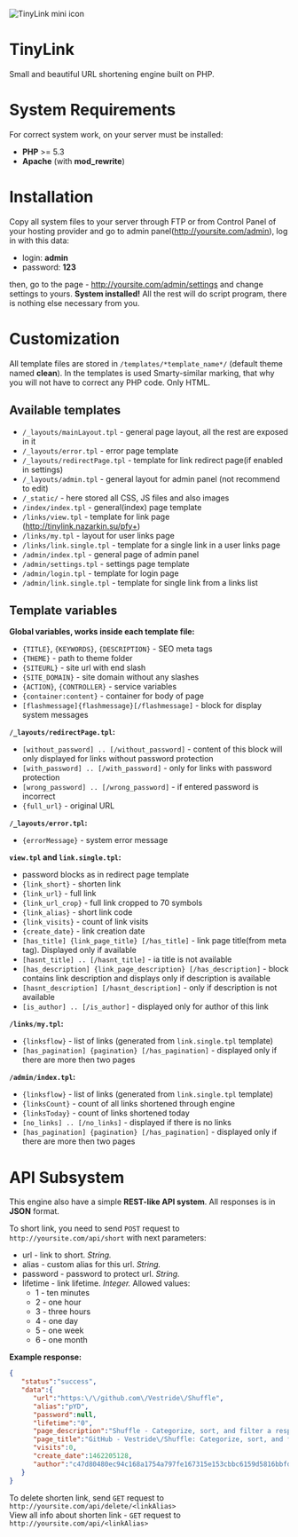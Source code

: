 ![TinyLink mini icon](http://s2.micp.ru/T93y9.png)

# TinyLink
Small and beautiful URL shortening engine built on PHP. 

# System Requirements
For correct system work, on your server must be installed: 
- **PHP** >= 5.3
- **Apache** (with **mod_rewrite**)

# Installation
Copy all system files to your server through FTP or from Control Panel of your hosting provider and go to admin panel(http://yoursite.com/admin), log in with this data: 
- login: **admin**
- password: **123**

then, go to the page - http://yoursite.com/admin/settings and change settings to yours. **System installed!** All the rest will do script program, there is nothing else necessary from you. 

# Customization
All template files are stored in `/templates/*template_name*/` (default theme named **clean**).
In the templates is used Smarty-similar marking, that why you will not have to correct any PHP code. Only HTML. 

## Available templates
- `/_layouts/mainLayout.tpl` - general page layout, all the rest are exposed in it 
- `/_layouts/error.tpl` - error page template 
- `/_layouts/redirectPage.tpl` - template for link redirect page(if enabled in settings)  
- `/_layouts/admin.tpl` - general layout for admin panel (not recommend to edit) 
- `/_static/` - here stored all CSS, JS files and also images 
- `/index/index.tpl` - general(index) page template  
- `/links/view.tpl` - template for link page (<http://tinylink.nazarkin.su/pfy+>)  
- `/links/my.tpl` - layout for user links page 
- `/links/link.single.tpl` - template for a single link in a user links page 
- `/admin/index.tpl` - general page of admin panel 
- `/admin/settings.tpl` - settings page template 
- `/admin/login.tpl` - template for login page 
- `/admin/link.single.tpl` - template for single link from a links list 

## Template variables 

**Global variables, works inside each template file:**
- `{TITLE}`, `{KEYWORDS}`, `{DESCRIPTION}` - SEO meta tags 
- `{THEME}` - path to theme folder 
- `{SITEURL}` - site url with end slash 
- `{SITE_DOMAIN}` - site domain without any slashes 
- `{ACTION}`, `{CONTROLLER}` - service variables 
- `{container:content}` - container for body of page
- `[flashmessage]{flashmessage}[/flashmessage]` - block for display system messages 

**`/_layouts/redirectPage.tpl`:**
- `[without_password] .. [/without_password]` - content of this block will only displayed for links without password protection 
- `[with_password] .. [/with_password]` - only for links with password protection  
- `[wrong_password] .. [/wrong_password]` - if entered password is incorrect 
- `{full_url}` - original URL

**`/_layouts/error.tpl`:**
- `{errorMessage}` - system error message

**`view.tpl` and `link.single.tpl`:**
- password blocks as in redirect page template 
- `{link_short}` - shorten link 
- `{link_url}` - full link 
- `{link_url_crop}` - full link cropped to 70 symbols 
- `{link_alias}` - short link code 
- `{link_visits}` - count of link visits 
- `{create_date}` - link creation date 
- `[has_title] {link_page_title} [/has_title]` - link page title(from meta tag). Displayed only if
available 
- `[hasnt_title] .. [/hasnt_title]` - iа title is not available 
- `[has_description] {link_page_description} [/has_description]` - block contains link
description and displays only if description is available 
- `[hasnt_description] [/hasnt_description]` - only if description is not available 
- `[is_author] .. [/is_author]` - displayed only for author of this link 

**`/links/my.tpl`:**
- `{linksflow}` - list of links (generated from `link.single.tpl` template) 
- `[has_pagination] {pagination} [/has_pagination]` - displayed only if there are more then two pages 

**`/admin/index.tpl`:**
- `{linksflow}` - list of links (generated from `link.single.tpl` template) 
- `{linksCount}` - count of all links shortened through engine 
- `{linksToday}` - count of links shortened today 
- `[no_links] .. [/no_links]` - displayed if there is no links 
- `[has_pagination] {pagination} [/has_pagination]` - displayed only if there are more then two pages 

# API Subsystem
This engine also have a simple **REST-like API system**. All responses is in **JSON** format.

To short link, you need to send `POST` request to `http://yoursite.com/api/short` with next parameters: 
- url - link to short. *String.*
- alias - custom alias for this url. *String.* 
- password - password to protect url. *String.* 
- lifetime - link lifetime. *Integer.* Allowed values: 
    - 1 - ten minutes
    - 2 - one hour 
    - 3 - three hours 
    - 4 - one day 
    - 5 - one week
    - 6 - one month 

**Example response:**
```json
{  
   "status":"success",
   "data":{  
      "url":"https:\/\/github.com\/Vestride\/Shuffle",
      "alias":"pYD",
      "password":null,
      "lifetime":"0",
      "page_description":"Shuffle - Categorize, sort, and filter a responsive grid of items",
      "page_title":"GitHub - Vestride\/Shuffle: Categorize, sort, and filter a responsive grid of items",
      "visits":0,
      "create_date":1462205128,
      "author":"c47d80480ec94c168a1754a797fe167315e153cbbc6159d5816bbfd44716be50de8ff99e57a3366a"
   }
}
```

To delete shorten link, send `GET` request to `http://yoursite.com/api/delete/<linkAlias>`  
View all info about shorten link - `GET` request to `http://yoursite.com/api/<linkAlias>`